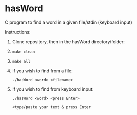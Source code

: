 # hasWord
C program to find a word in a given file/stdin (keyboard input)

Instructions:
1. Clone repository, then in the hasWord directory/folder:
2. ``make clean``
3. ``make all``
4. If you wish to find <word> from a file:

   ``./hasWord <word> <filename>``
6. If you wish to find <word> from keyboard input:

   ``./hasWord <word> <press Enter>``

   ``<type/paste your text & press Enter`` 
